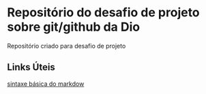 # Repositório do desafio de projeto sobre git/github da Dio
Repositório criado para desafio de projeto

## Links Úteis
[sintaxe básica do markdow](https://www.markdownguide.org/basic-syntax/)
